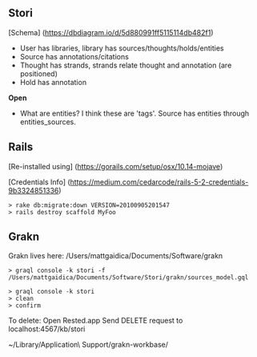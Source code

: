 Stori
---
[Schema] (https://dbdiagram.io/d/5d880991ff5115114db482f1)

- User has libraries, library has sources/thoughts/holds/entities
- Source has annotations/citations
- Thought has strands, strands relate thought and annotation (are positioned)
- Hold has annotation

**Open**
- What are entities? I think these are 'tags'. Source has entities through entities_sources.

Rails
---
[Re-installed using] (https://gorails.com/setup/osx/10.14-mojave)

[Credentials Info] (https://medium.com/cedarcode/rails-5-2-credentials-9b3324851336)

```
> rake db:migrate:down VERSION=20100905201547
> rails destroy scaffold MyFoo
```

Grakn
---
Grakn lives here: /Users/mattgaidica/Documents/Software/grakn

```
> graql console -k stori -f /Users/mattgaidica/Documents/Software/Stori/grakn/sources_model.gql

> graql console -k stori
> clean
> confirm
```

To delete:
Open Rested.app
Send DELETE request to localhost:4567/kb/stori

~/Library/Application\ Support/grakn-workbase/